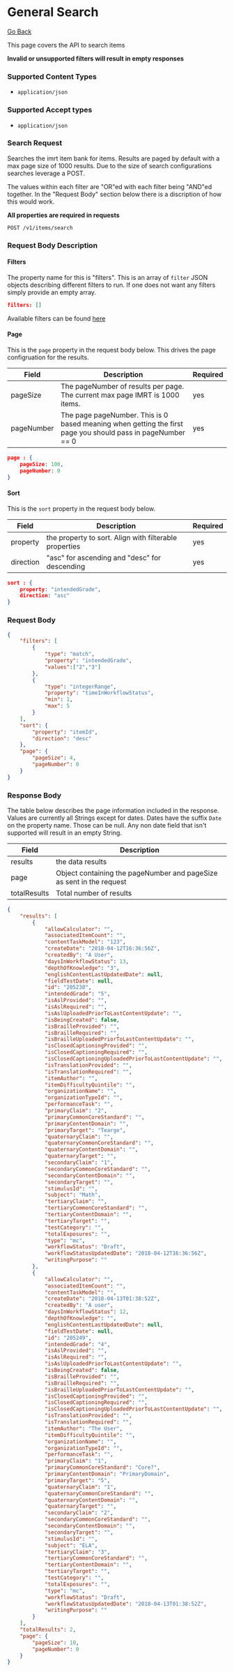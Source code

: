 # General Search

[Go Back](Item_Search_Service_API.md)

This page covers the API to search items

**Invalid or unsupported filters will result in empty responses**

### Supported Content Types

* `application/json`

### Supported Accept types

* `application/json`

### Search Request

Searches the imrt item bank for items.  Results are paged by default with a max page size of 1000 results.  Due to the size of search configurations searches leverage a POST.

The values within each filter are "OR"ed with each filter being "AND"ed together.  In the "Request Body" section below there is a discription of how this would work.

**All properties are required in requests**

`POST /v1/items/search`

### Request Body Description

#### Filters

The property name for this is "filters".  This is an array of `filter` JSON objects describing different filters to run.  If one does not want any filters simply provide an empty array.

```json
filters: []
```

Available filters can be found [here](Filters.md)

#### Page

This is the `page` property in the request body below.  This drives the page configruation for the results.  

| Field | Description | Required | 
| -------- | ----------- | -------- |
| pageSize   | The pageNumber of results per page. The current max page IMRT is 1000 items. | yes
| pageNumber | The page pageNumber.  This is 0 based meaning when getting the first page you should pass in pageNumber == 0| yes

```json
page : {
	pageSize: 100,
	pageNumber: 0
}
```

#### Sort

This is the `sort` property in the request body below. 

| Field | Description | Required | 
| -------- | ----------- | -------- |
| property   | the property to sort.  Align with filterable properties | yes 
| direction | "asc" for ascending and "desc" for descending | yes

```json
sort : {
	property: "intendedGrade",
	direction: "asc"
}
```

### Request Body

```json
{
	"filters": [
		{
			"type": "match",
			"property": "intendedGrade",
			"values":["2","3"]
		},
		{
			"type": "integerRange",
			"property": "timeInWorkflowStatus",
			"min": 1,
			"max": 5
		}
	],
	"sort": {
		"property": "itemId",
		"direction": "desc"
	},
	"page": {
		"pageSize": 4,
		"pageNumber": 0
	}
}
```

### Response Body

The table below describes the page information included in the response.  Values are currently all Strings except for dates.  Dates have the suffix `Date` on the property name.  Those can be null.  Any non date field that isn't supported will result in an empty String.

| Field | Description | 
| -------- | ----------- | 
| results | the data results |
| page | Object containing the pageNumber and pageSize as sent in the request |
| totalResults | Total number of results |

```json
{
    "results": [
        {
            "allowCalculator": "",
            "associatedItemCount": "",
            "contentTaskModel": "123",
            "createDate": "2018-04-12T16:36:56Z",
            "createdBy": "A User",
            "daysInWorkflowStatus": 13,
            "depthOfKnowledge": "3",
            "englishContentLastUpdatedDate": null,
            "fieldTestDate": null,
            "id": "205238",
            "intendedGrade": "5",
            "isAslProvided": "",
            "isAslRequired": "",
            "isAslUploadedPriorToLastContentUpdate": "",
            "isBeingCreated": false,
            "isBrailleProvided": "",
            "isBrailleRequired": "",
            "isBrailleUploadedPriorToLastContentUpdate": "",
            "isClosedCaptioningProvided": "",
            "isClosedCaptioningRequired": "",
            "isClosedCaptioningUploadedPriorToLastContentUpdate": "",
            "isTranslationProvided": "",
            "isTranslationRequired": "",
            "itemAuthor": "",
            "itemDifficultyQuintile": "",
            "organizationName": "",
            "organizationTypeId": "",
            "performanceTask": "",
            "primaryClaim": "2",
            "primaryCommonCoreStandard": "",
            "primaryContentDomain": "",
            "primaryTarget": "Tearge",
            "quaternaryClaim": "",
            "quaternaryCommonCoreStandard": "",
            "quaternaryContentDomain": "",
            "quaternaryTarget": "",
            "secondaryClaim": "1",
            "secondaryCommonCoreStandard": "",
            "secondaryContentDomain": "",
            "secondaryTarget": "",
            "stimulusId": "",
            "subject": "Math",
            "tertiaryClaim": "",
            "tertiaryCommonCoreStandard": "",
            "tertiaryContentDomain": "",
            "tertiaryTarget": "",
            "testCategory": "",
            "totalExposures": "",
            "type": "mc",
            "workflowStatus": "Draft",
            "workflowStatusUpdatedDate": "2018-04-12T16:36:56Z",
            "writingPurpose": ""
        },
        {
            "allowCalculator": "",
            "associatedItemCount": "",
            "contentTaskModel": "",
            "createDate": "2018-04-13T01:38:52Z",
            "createdBy": "A user",
            "daysInWorkflowStatus": 12,
            "depthOfKnowledge": "",
            "englishContentLastUpdatedDate": null,
            "fieldTestDate": null,
            "id": "205249",
            "intendedGrade": "4",
            "isAslProvided": "",
            "isAslRequired": "",
            "isAslUploadedPriorToLastContentUpdate": "",
            "isBeingCreated": false,
            "isBrailleProvided": "",
            "isBrailleRequired": "",
            "isBrailleUploadedPriorToLastContentUpdate": "",
            "isClosedCaptioningProvided": "",
            "isClosedCaptioningRequired": "",
            "isClosedCaptioningUploadedPriorToLastContentUpdate": "",
            "isTranslationProvided": "",
            "isTranslationRequired": "",
            "itemAuthor": "The User",
            "itemDifficultyQuintile": "",
            "organizationName": "",
            "organizationTypeId": "",
            "performanceTask": "",
            "primaryClaim": "1",
            "primaryCommonCoreStandard": "Core?",
            "primaryContentDomain": "PrimaryDomain",
            "primaryTarget": "5",
            "quaternaryClaim": "1",
            "quaternaryCommonCoreStandard": "",
            "quaternaryContentDomain": "",
            "quaternaryTarget": "",
            "secondaryClaim": "2",
            "secondaryCommonCoreStandard": "",
            "secondaryContentDomain": "",
            "secondaryTarget": "",
            "stimulusId": "",
            "subject": "ELA",
            "tertiaryClaim": "3",
            "tertiaryCommonCoreStandard": "",
            "tertiaryContentDomain": "",
            "tertiaryTarget": "",
            "testCategory": "",
            "totalExposures": "",
            "type": "mc",
            "workflowStatus": "Draft",
            "workflowStatusUpdatedDate": "2018-04-13T01:38:52Z",
            "writingPurpose": ""
        }
    ],
    "totalResults": 2,
    "page": {
        "pageSize": 10,
        "pageNumber": 0
    }
}
```
